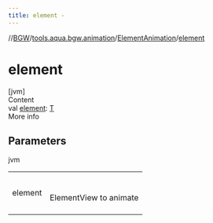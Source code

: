 ```yaml
---
title: element -
---
```

//[BGW](../../../index.md)/[tools.aqua.bgw.animation](../index.md)/[ElementAnimation](index.md)/[element](element.md)



# element  
[jvm]  
Content  
val [element](element.md): [T](index.md)  
More info  


## Parameters  
  
jvm  
  
| | |
|---|---|
| <a name="tools.aqua.bgw.animation/ElementAnimation/element/#/PointingToDeclaration/"></a>element| <a name="tools.aqua.bgw.animation/ElementAnimation/element/#/PointingToDeclaration/"></a><br><br>ElementView to animate<br><br>|
  
  



